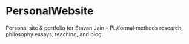 # PersonalWebsite
Personal site &amp; portfolio for Stavan Jain – PL/formal‑methods research, philosophy essays, teaching, and blog.
